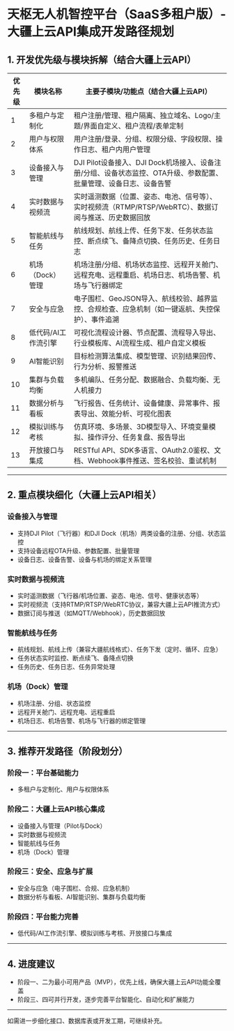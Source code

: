 # 天枢无人机智控平台（SaaS多租户版）- 大疆上云API集成开发路径规划

## 1. 开发优先级与模块拆解（结合大疆上云API）

| 优先级 | 模块名称             | 主要子模块/功能点（结合大疆上云API）                                                                                   |
|--------|----------------------|----------------------------------------------------------------------------------------------------------------------|
| 1      | 多租户与定制化       | 租户注册/管理、租户隔离、独立域名、Logo/主题/界面自定义、租户流程/表单定制                                           |
| 2      | 用户与权限体系       | 用户注册/登录、分组、权限分级、字段权限、操作日志、租户内用户管理                                                    |
| 3      | 设备接入与管理       | DJI Pilot设备接入、DJI Dock机场接入、设备注册/分组、设备状态监控、OTA升级、参数配置、批量管理、设备日志、设备告警      |
| 4      | 实时数据与视频流     | 实时遥测数据（位置、姿态、电池、信号等）、实时视频流（RTMP/RTSP/WebRTC）、数据订阅与推送、历史数据回放                |
| 5      | 智能航线与任务       | 航线规划、航线上传、任务下发、任务状态监控、断点续飞、备降点切换、任务历史、任务日志                                 |
| 6      | 机场（Dock）管理     | 机场注册/分组、机场状态监控、远程开关舱门、远程充电、远程重启、机场日志、机场告警、机场与飞行器绑定                  |
| 7      | 安全与应急           | 电子围栏、GeoJSON导入、航线校验、越界监控、合规检查、应急机制（如一键返航、失控保护）、事件追溯                      |
| 8      | 低代码/AI工作流引擎  | 可视化流程设计器、节点配置、流程导入导出、行业模板库、AI流程生成、租户自定义模板                                      |
| 9      | AI智能识别           | 目标检测算法集成、模型管理、识别结果回传、行为分析、报警推送                                                          |
| 10     | 集群与负载均衡       | 多机编队、任务分配、数据融合、负载均衡、无人机接力                                                                    |
| 11     | 数据分析与看板       | 飞行报告、任务统计、设备健康、异常事件、报表导出、效能分析、可视化图表                                                |
| 12     | 模拟训练与考核       | 仿真环境、多场景、3D模型导入、环境变量模拟、操作评分、任务复盘、报告导出                                              |
| 13     | 开放接口与集成       | RESTful API、SDK多语言、OAuth2.0鉴权、文档、Webhook事件推送、签名校验、重试机制                                       |

---

## 2. 重点模块细化（大疆上云API相关）

### 设备接入与管理
- 支持DJI Pilot（飞行器）和DJI Dock（机场）两类设备的注册、分组、状态监控
- 支持设备远程OTA升级、参数配置、批量管理
- 设备日志、设备告警、设备与机场的绑定关系管理

### 实时数据与视频流
- 实时遥测数据（飞行器/机场位置、姿态、电池、信号、健康状态等）
- 实时视频流（支持RTMP/RTSP/WebRTC协议，兼容大疆上云API推流方式）
- 数据订阅与推送（如MQTT/Webhook），历史数据回放

### 智能航线与任务
- 航线规划、航线上传（兼容大疆航线格式）、任务下发（定时、循环、应急）
- 任务状态实时监控、断点续飞、备降点切换
- 任务历史、任务日志、任务异常处理

### 机场（Dock）管理
- 机场注册、分组、状态监控
- 远程开关舱门、远程充电、远程重启
- 机场日志、机场告警、机场与飞行器的绑定管理

---

## 3. 推荐开发路径（阶段划分）

### 阶段一：平台基础能力
- 多租户与定制化、用户与权限体系

### 阶段二：大疆上云API核心集成
- 设备接入与管理（Pilot与Dock）
- 实时数据与视频流
- 智能航线与任务
- 机场（Dock）管理

### 阶段三：安全、应急与扩展
- 安全与应急（电子围栏、合规、应急机制）
- 数据分析与看板、AI智能识别、集群与负载均衡

### 阶段四：平台能力完善
- 低代码/AI工作流引擎、模拟训练与考核、开放接口与集成

---

## 4. 进度建议
- 阶段一、二为最小可用产品（MVP），优先上线，确保大疆上云API功能全覆盖
- 阶段三、四可并行开发，逐步完善平台智能化、自动化和扩展能力

---
如需进一步细化接口、数据库表或开发工期，可继续补充。
